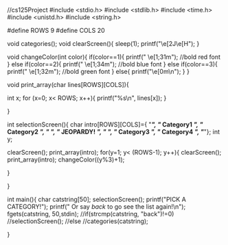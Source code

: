 //cs125Project
#include <stdio.h>
#include <stdlib.h>
#include <time.h>
#include <unistd.h>
#include <string.h>


#define ROWS 9
#define COLS 20

void categories();
void clearScreen(){
  sleep(1);
  printf("\e[2J\e[H");
}

void changeColor(int color){
  if(color==1){
    printf(" \e[1;31m");  //bold red font
  }
  else if(color==2){
    printf(" \e[1;34m");  //bold blue font
  }
  else if(color==3){
    printf(" \e[1;32m");  //bold green font
  }
  else{
    printf("\e[0m\n");
  }
}


void print_array(char lines[ROWS][COLS]){

  int x;
  for (x=0; x< ROWS; x++){
    printf("%s\n", lines[x]);
  }

}


int selectionScreen(){
    char intro[ROWS][COLS]={
    "***************",
    "*  Category1  *",
    "*  Category2  *",
    "*             *",
    "*  JEOPARDY!  *",
    "*             *",
    "*  Category3  *",
    "*  Category4  *",
    "***************"};
  int y;

  clearScreen();
  print_array(intro);
  for(y=1; y< (ROWS-1); y++){
    clearScreen();
    print_array(intro);
    changeColor((y%3)+1);
   
  }
   
}
   
int main(){
    char catstring[50];
    selectionScreen();
    printf("PICK A CATEGORY!");
    printf(" Or say *back* to go see the list again!\n");
    fgets(catstring, 50,stdin);
    //if(strcmp(catstring, "back")!=0)
    //selectionScreen();
    //else
    //categories(catstring);
   
   
}

